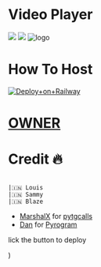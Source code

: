 #  Video Player

<a href="https://t.me/TGbotzXD"><img src="https://img.shields.io/badge/Join-Telegram%20Channel-red.svg?logo=Telegram"></a>
<a href="t.me/TGbotsXD"><img src="https://img.shields.io/badge/Join-Telegram%20Group-blue.svg?logo=telegram"></a>
![logo](https://telegra.ph/file/cbb7309967e8648c21032.jpg )
# How To Host 
[![Deploy+on+Railway](https://railway.app/button.svg)](https://railway.app/new/template?template=https://github.com/TEAM-PATRICIA/PatriciaVideoPlayer&envs=API_ID,API_HASH,SESSION_NAME )

# [OWNER](telegram.me/piroXpower) 
# Credit 🔥 
```

|🇮🇳 Louis 
|🇮🇳 Sammy
|🇮🇳 Blaze
```
- [MarshalX](https://github.com/MarshalX) for [pytgcalls](https://github.com/MarshalX/tgcalls)
- [Dan](https://github.com/delivrance) for [Pyrogram](https://github.com/pyrogram/pyrogram)

lick the button to deploy

) 
